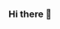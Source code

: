### Hi there 👋

<!--
**ThiagoAmaralMadrona/ThiagoAmaralMadrona** is a ✨ _special_ ✨ repository because its `README.md` (this file) appears on your GitHub profile.

Here are some ideas to get you started:

- 🔭 I’m currently working on GlobalSol.
- 🌱 I’m currently learning Tecnology of Information.
- 👯 I’m looking to collaborate on Computing Related Projects.
- 🤔 I’m looking for help with Computing Solutions.
- 💬 Ask me about Computing.
- 📫 How to reach me: Work hard and have faith
- 😄 Pronouns: God person,religious,gamer.
- ⚡ Fun fact: I'm lazy.
-->
